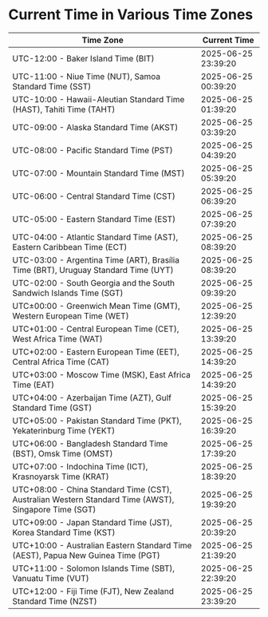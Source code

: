# Current Time in Various Time Zones

| Time Zone | Current Time |
|-----------|--------------|
| UTC-12:00 - Baker Island Time (BIT) | 2025-06-25 23:39:20 |
| UTC-11:00 - Niue Time (NUT), Samoa Standard Time (SST) | 2025-06-25 00:39:20 |
| UTC-10:00 - Hawaii-Aleutian Standard Time (HAST), Tahiti Time (TAHT) | 2025-06-25 01:39:20 |
| UTC-09:00 - Alaska Standard Time (AKST) | 2025-06-25 03:39:20 |
| UTC-08:00 - Pacific Standard Time (PST) | 2025-06-25 04:39:20 |
| UTC-07:00 - Mountain Standard Time (MST) | 2025-06-25 05:39:20 |
| UTC-06:00 - Central Standard Time (CST) | 2025-06-25 06:39:20 |
| UTC-05:00 - Eastern Standard Time (EST) | 2025-06-25 07:39:20 |
| UTC-04:00 - Atlantic Standard Time (AST), Eastern Caribbean Time (ECT) | 2025-06-25 08:39:20 |
| UTC-03:00 - Argentina Time (ART), Brasília Time (BRT), Uruguay Standard Time (UYT) | 2025-06-25 08:39:20 |
| UTC-02:00 - South Georgia and the South Sandwich Islands Time (SGT) | 2025-06-25 09:39:20 |
| UTC±00:00 - Greenwich Mean Time (GMT), Western European Time (WET) | 2025-06-25 12:39:20 |
| UTC+01:00 - Central European Time (CET), West Africa Time (WAT) | 2025-06-25 13:39:20 |
| UTC+02:00 - Eastern European Time (EET), Central Africa Time (CAT) | 2025-06-25 14:39:20 |
| UTC+03:00 - Moscow Time (MSK), East Africa Time (EAT) | 2025-06-25 14:39:20 |
| UTC+04:00 - Azerbaijan Time (AZT), Gulf Standard Time (GST) | 2025-06-25 15:39:20 |
| UTC+05:00 - Pakistan Standard Time (PKT), Yekaterinburg Time (YEKT) | 2025-06-25 16:39:20 |
| UTC+06:00 - Bangladesh Standard Time (BST), Omsk Time (OMST) | 2025-06-25 17:39:20 |
| UTC+07:00 - Indochina Time (ICT), Krasnoyarsk Time (KRAT) | 2025-06-25 18:39:20 |
| UTC+08:00 - China Standard Time (CST), Australian Western Standard Time (AWST), Singapore Time (SGT) | 2025-06-25 19:39:20 |
| UTC+09:00 - Japan Standard Time (JST), Korea Standard Time (KST) | 2025-06-25 20:39:20 |
| UTC+10:00 - Australian Eastern Standard Time (AEST), Papua New Guinea Time (PGT) | 2025-06-25 21:39:20 |
| UTC+11:00 - Solomon Islands Time (SBT), Vanuatu Time (VUT) | 2025-06-25 22:39:20 |
| UTC+12:00 - Fiji Time (FJT), New Zealand Standard Time (NZST) | 2025-06-25 23:39:20 |
